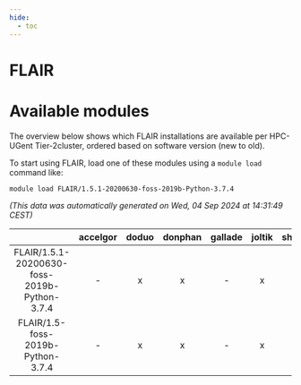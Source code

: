 ```yaml
---
hide:
  - toc
---
```


FLAIR
=====

# Available modules


The overview below shows which FLAIR installations are available per HPC-UGent Tier-2cluster, ordered based on software version (new to old).

To start using FLAIR, load one of these modules using a `module load` command like:

```shell
module load FLAIR/1.5.1-20200630-foss-2019b-Python-3.7.4
```

*(This data was automatically generated on Wed, 04 Sep 2024 at 14:31:49 CEST)*  

| |accelgor|doduo|donphan|gallade|joltik|shinx|skitty|
| :---: | :---: | :---: | :---: | :---: | :---: | :---: | :---: |
|FLAIR/1.5.1-20200630-foss-2019b-Python-3.7.4|-|x|x|-|x|-|-|
|FLAIR/1.5-foss-2019b-Python-3.7.4|-|x|x|-|x|-|-|
